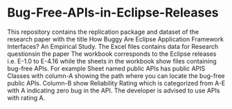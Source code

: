 # Bug-Free-APIs-in-Eclipse-Releases
This repository contains the replication package and dataset of the research paper  with the title How Buggy Are Eclipse Application Framework Interfaces? An Empirical Study. 
The Excel files contains data for Research questionsin the paper
The workbook corresponds to the Eclipse releases i.e. E-1.0 to E-4.16 while the sheets in the workbook show files  containing bug-free APIs.
For example Sheet named public APIs has public APIS Classes with column-A showing the path where you can locate the bug-free public APIs. 
Column-B show  Reliability Rating  which is categorized  from A-E with A indicating zero bug in the API. The developer is advised to use APIs with rating A. 
